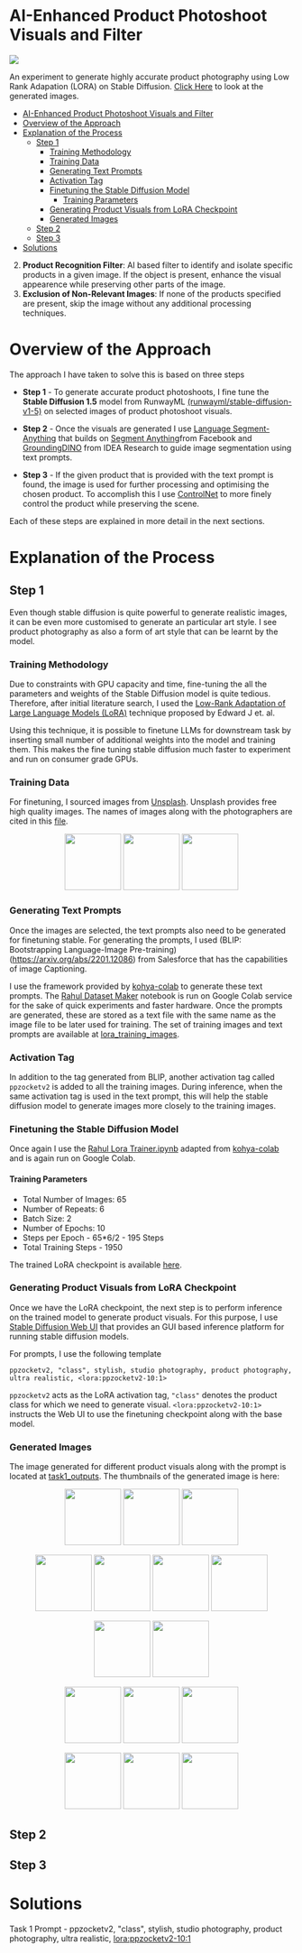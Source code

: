 # AI-Enhanced Product Photoshoot Visuals and Filter
![](task2_outputs/00007-778790675.png)

An experiment to generate highly accurate product photography using Low Rank Adapation (LORA) on Stable Diffusion. [Click Here](#generated-images) to look at the generated images.

<!-- TOC -->

- [AI-Enhanced Product Photoshoot Visuals and Filter](#ai-enhanced-product-photoshoot-visuals-and-filter)
- [Overview of the Approach](#overview-of-the-approach)
- [Explanation of the Process](#explanation-of-the-process)
    - [Step 1](#step-1)
        - [Training Methodology](#training-methodology)
        - [Training Data](#training-data)
        - [Generating Text Prompts](#generating-text-prompts)
        - [Activation Tag](#activation-tag)
        - [Finetuning the Stable Diffusion Model](#finetuning-the-stable-diffusion-model)
            - [Training Parameters](#training-parameters)
        - [Generating Product Visuals from LoRA Checkpoint](#generating-product-visuals-from-lora-checkpoint)
        - [Generated Images](#generated-images)
    - [Step 2](#step-2)
    - [Step 3](#step-3)
- [Solutions](#solutions)

<!-- /TOC -->
2. **Product Recognition Filter**: AI based filter to identify and isolate specific products in a given image. If the object is present, enhance the visual appearence while preserving other parts of the image.
3. **Exclusion of Non-Relevant Images**: If none of the products specified are present, skip the image without any additional processing techniques.

# Overview of the Approach

The approach I have taken to solve this is based on three steps

-  **Step 1** - To generate accurate product photoshoots, I fine tune the **Stable Diffusion 1.5** model from RunwayML [(runwayml/stable-diffusion-v1-5)](https://huggingface.co/runwayml/stable-diffusion-v1-5) on selected images of product photoshoot visuals.  


- **Step 2** - Once the visuals are generated I use [Language Segment-Anything](https://github.com/luca-medeiros/lang-segment-anything) that builds on [Segment Anything](https://github.com/facebookresearch/segment-anything)from Facebook and [GroundingDINO](https://github.com/IDEA-Research/GroundingDINO) from IDEA Research to guide image segmentation using text prompts.  

- **Step 3** -  If the given product that is provided with the text prompt is found, the image is used for further processing and optimising the chosen product. To accomplish this I use [ControlNet](https://github.com/lllyasviel/ControlNet) to more finely control the product while preserving the scene.

Each of these steps are explained in more detail in the next sections.

# Explanation of the Process

## Step 1

Even though stable diffusion is quite powerful to generate realistic  images, it can be even more customised to generate an particular art style. I see product photography as also a form of art style that can be learnt by the model. 

### Training Methodology

Due to constraints with GPU capacity and time, fine-tuning the all the parameters and weights of the Stable Diffusion model is quite tedious. Therefore, after initial literature search, I used the [ Low-Rank Adaptation of Large Language Models (LoRA)](https://arxiv.org/abs/2106.09685) technique proposed by Edward J et. al.

Using this technique, it is possible to finetune LLMs for downstream task by inserting small number of additional weights into the model and training them. This makes the fine tuning stable diffusion much faster to experiment and run on consumer grade GPUs.

### Training Data

For finetuning, I sourced images from [Unsplash](https://unsplash.com/). Unsplash provides free high quality images. The names of images along with the photographers are cited in this [file](lora_training_images/image_list.txt).


<p float="left" align="middle">
  <img src="lora_training_images/13.jpg" width="100" />
  <img src="lora_training_images/22.jpg" width="100" /> 
  <img src="lora_training_images/33.jpg" width="100" />
</p>

### Generating Text Prompts

Once the images are selected, the text prompts also need to be generated for finetuning stable. For generating the prompts, I used (BLIP: Bootstrapping Language-Image Pre-training)(https://arxiv.org/abs/2201.12086) from Salesforce that has the capabilities of image Captioning.

I use the framework provided by [kohya-colab](https://github.com/hollowstrawberry/kohya-colab) to generate these text prompts. The [Rahul Dataset Maker](notebooks/Rahul_Dataset_Maker.ipynb) notebook is run on Google Colab service for the sake of quick experiments and faster hardware. Once the prompts are generated, these are stored as a text file with the same name as the image file to be later used for training. The set of training images and text prompts are available at [lora_training_images](lora_training_images).

### Activation Tag

In addition to the tag generated from BLIP, another activation tag called `ppzocketv2` is added to all the training images. During inference, when the same activation tag is used in the text prompt, this will help the stable diffusion model to generate images more closely to the training images.

### Finetuning the Stable Diffusion Model

Once again I use the [Rahul Lora Trainer.ipynb](notebooks/Rahul_Lora_Trainer.ipynb) adapted from [kohya-colab](https://github.com/hollowstrawberry/kohya-colab) and is again run on Google Colab. 

#### Training Parameters

- Total Number of Images: 65  
- Number of Repeats: 6  
- Batch Size: 2  
- Number of Epochs: 10   
- Steps per Epoch - 65*6/2 - 195 Steps
- Total Training Steps - 1950

The trained LoRA checkpoint is available [here](lora_checkpoint/ppzocketv2-10.safetensors).

### Generating Product Visuals from LoRA Checkpoint

Once we have the LoRA checkpoint, the next step is to perform inference on the trained model to generate product visuals. For this purpose, I use
[Stable Diffusion Web UI](https://github.com/AUTOMATIC1111/stable-diffusion-webui) that provides an GUI based inference platform for running stable diffusion models.

For prompts, I use the following template 

    ppzocketv2, "class", stylish, studio photography, product photography, ultra realistic, <lora:ppzocketv2-10:1>

`ppzocketv2` acts as the LoRA activation tag, `"class"` denotes the product class for which we need to generate visual. `<lora:ppzocketv2-10:1>` instructs the Web UI to use the finetuning checkpoint along with the base model. 

### Generated Images
The image generated for different product visuals along with the prompt is located at [task1_outputs](task1_outputs). The thumbnails of the generated image is here:

<p float="left" align="middle">
  <img src="task1_outputs/car/00050-65.png" width="100" />
  <img src="task1_outputs/car/00077-68.png" width="100" /> 
  <img src="task1_outputs/car/00078-42.png" width="100" />
</p>
<p float="left" align="middle">
  <img src="task1_outputs/handbag/00014-42.png" width="100" />
  <img src="task1_outputs/handbag/00015-43.png" width="100" /> 
  <img src="task1_outputs/handbag/00016-44.png" width="100" />
  <img src="task1_outputs/handbag/00017-45.png" width="100" />
</p>
<p float="left" align="middle">
  <img src="task1_outputs/leather_shoes/00044-44.png" width="100" />
  <img src="task1_outputs/leather_shoes/00046-65.png" width="100" />
</p>
<p float="left" align="middle">
  <img src="task1_outputs/sport_shoes/00027-43.png" width="100" />
  <img src="task1_outputs/sport_shoes/00029-45.png" width="100" />
  <img src="task1_outputs/sport_shoes/00036-44.png" width="100" />
</p>
<p float="left" align="middle">
  <img src="task1_outputs/wristwatch/00082-42.png" width="100" />
  <img src="task1_outputs/wristwatch/00088-598.png" width="100" />
  <img src="task1_outputs/wristwatch/00091-597.png" width="100" />
</p>

## Step 2


## Step 3

# Solutions

Task 1 Prompt - ppzocketv2, "class", stylish, studio photography, product photography, ultra realistic, <lora:ppzocketv2-10:1>

